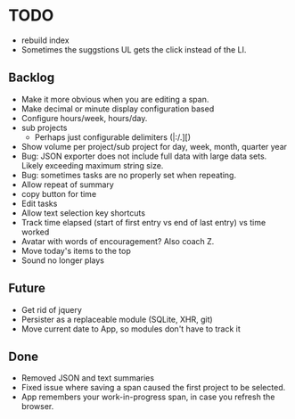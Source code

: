 # TODO

* rebuild index
* Sometimes the suggstions UL gets the click instead of the LI.

## Backlog

* Make it more obvious when you are editing a span.
* Make decimal or minute display configuration based
* Configure hours/week, hours/day.
* sub projects
  * Perhaps just configurable delimiters (|:/.][)
* Show volume per project/sub project for day, week, month, quarter year
* Bug: JSON exporter does not include full data with large data sets.  Likely exceeding maximum string size.
* Bug: sometimes tasks are no properly set when repeating.
* Allow repeat of summary
* copy button for time
* Edit tasks
* Allow text selection key shortcuts
* Track time elapsed (start of first entry vs end of last entry) vs time worked
* Avatar with words of encouragement?  Also coach Z.
* Move today's items to the top
* Sound no longer plays

## Future

* Get rid of jquery
* Persister as a replaceable module (SQLite, XHR, git)
* Move current date to App, so modules don't have to track it

## Done

* Removed JSON and text summaries
* Fixed issue where saving a span caused the first project to be selected.
* App remembers your work-in-progress span, in case you refresh the browser.